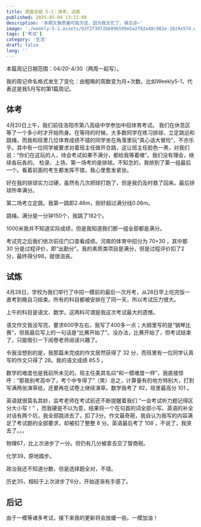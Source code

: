 ```yaml
---
title: 周度总结 5-1：体考、试炼
published: 2025-05-04 13:21:00
description: '本期文章质量可能欠佳，因为我太忙了，请见谅~'
image: './weekly-5-1.assets/03f2f3072b6896599e5a2f02a48c982e-1024x574.webp'
tags: ['考试']
category: '生活'
draft: false 
lang: ''
---
```


本篇周记日期范围：04/20-4/30（两周一起写）。

我的周记命名格式发生了变化：由粗略的周数变为月+次数。比如Weekly5-1，代表这是我5月写的第1篇周记。

## 体考

4月20日上午，我们前往洛阳市第八高级中学参加中招体育考试。
我们在休息区等了一个多小时才开始热身。在等待的时候，大多数同学在练习排球、立定跳远和跳绳，而我和班里几位体育成绩不错的同学坐在角落里玩“真心话大冒险”，不亦乐乎。其中有一位同学被要求对着班主任做开合跳，这让班主任脸色一黑，对我们说：“你们在这玩的人，待会考试如果不满分，都给我等着嗷”。我们没有理会，继续各玩各的。
检录、上场，第一场考的是排球。不知怎的，我排到了第一组最后一个。看着前面的考生都发挥不错，我心里愈发紧张。

好在我的排球实力过硬，虽然有几次把球打跑了，但是我仍及时救了回来。最后排球所幸满分。

第二场考立定跳。我第一跳即2.46m，刚好超过满分线0.06m。

跳绳。满分是一分钟150个，我跳了182个。

1000米我并不知道实际成绩，但是我知道我们那一组全部都是满分。

考试完之后我们依次前往门口查看成绩。河南的体育中招分为 70+30 ，其中那 30 分是过程评价，即“出勤分”。我的素质类项目是满分，但是过程评价扣了2分，最终得分98，就很沮丧。

## 试炼

4月28日，学校为我们举行了中招一模前的最后一次月考，从28日早上吃完饭一直考到晚自习结束。所有的科目都被安排在了同一天，所以考试压力很大。

上午的科目是语文、数学。这两科可谓是我这次考试最大的遗憾。

语文作文我没写完，要求600字左右，我写了400多一点；大纲里写的是“钢琴比赛”，但我最后写上的一句话是“比赛开始了”。没办法，比赛开始了，但考试结束了，只能吸引一下阅卷老师阅读兴趣了。

令我没想到的是，我那篇未完成的作文居然获得了 32 分，而班里有一位同学认真写的作文只得了 28。我的语文成绩 85.5 。

数学的难度也是我前所未见的。班主任美其名曰“和一模难度一样”，我直接惊呼：“那我别考高中了，考个中专得了”（笑）总之，计算量有的地方特别大，打到写满两张演草纸，还要再在试卷上继续演草。数学我考了 92，班里最高分 101 。

英语就很莫名其妙，监考老师在考试前还不断提醒着我们 “一会考试听力题记得区分大小写！” ，而我硬是不以为意，结果将一个在句首的词全部小写。英语的补全对话有两个坑，我全部跳进去了，扣了3分。作文最奇葩，我自认为我写的内容满足了考试题的全部要求，却被扣了整整 8 分。英语最后考了 108 ，不说了，我哭去了。。。

物理67，比上次进步了一分。但仍有几分被拿去交了智商税。

化学39，原地踏步。

政治我还不知道分数，但是选择题全对，不错。

历史35，相较于上次进步了6分，开始逐渐有手感了。

## 后记

由于一模等诸多考试，接下来我的更新将会放缓一些。一模加油！
